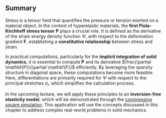 ## Summary

Stress is a tensor field that quantifies the pressure or tension exerted on a material object. In the context of hyperelastic materials, the **first Piola-Kirchhoff stress tensor** $\mathbf{P}$ plays a crucial role. It is defined as the derivative of the strain energy density function $\Psi$, with respect to the deformation gradient $\mathbf{F}$, establishing a **constitutive relationship** between stress and strain.

In practical computations, particularly for the **implicit integration of solid dynamics**, it is essential to compute $\mathbf{P}$ and its derivative $\frac{\partial \mathbf{P}}{\partial \mathbf{F}}$ efficiently. By leveraging the sparsity structure in diagonal space, these computations become more feasible. Here, differentiations are primarily required for $\Psi$ with respect to the principal stretches $\sigma_i$, which simplifies the calculation process.

In the upcoming lecture, we will apply these principles to an **inversion-free elasticity model**, which will be demonstrated through the [compressing square simulation](lec11.2-compress_square.md). This application will use the concepts discussed in this chapter to address complex real-world problems in solid mechanics.
